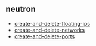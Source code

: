 
## neutron
- [create-and-delete-floating-ips](https://godleon.github.io/osp_test_results/0.2.79/neutron/create-and-delete-floating-ips.html)
- [create-and-delete-networks](https://godleon.github.io/osp_test_results/0.2.79/neutron/create-and-delete-networks.html)
- [create-and-delete-ports](https://godleon.github.io/osp_test_results/0.2.79/neutron/create-and-delete-ports.html)

